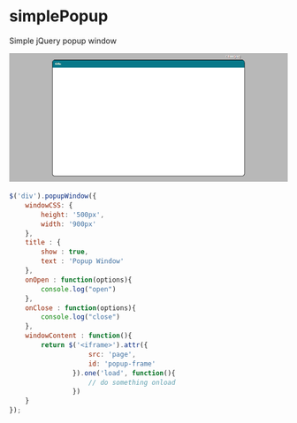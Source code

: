 # simplePopup
Simple jQuery popup window

![Alt text](Example.png?raw=true "Example")

````javascript
$('div').popupWindow({
	windowCSS: {
		height: '500px',
		width: '900px'
	},
	title : {
		show : true,
		text : 'Popup Window'
	},
	onOpen : function(options){
		console.log("open")
	},	
	onClose : function(options){
		console.log("close")
	},
	windowContent : function(){
		return $('<iframe>').attr({
					src: 'page',
					id: 'popup-frame'
				}).one('load', function(){
					// do something onload
				})
	}
});
````